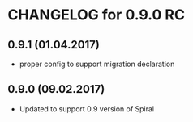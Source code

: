 CHANGELOG for 0.9.0 RC
======================

0.9.1 (01.04.2017)
-----
- proper config to support migration declaration

0.9.0 (09.02.2017)
-----
- Updated to support 0.9 version of Spiral
